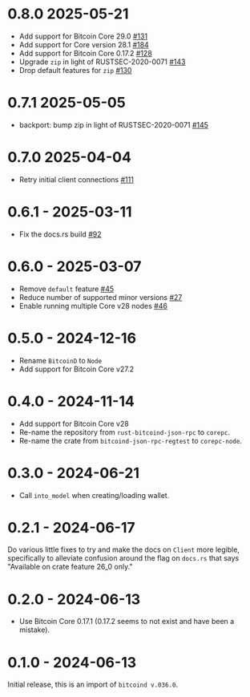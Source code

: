 # 0.8.0 2025-05-21

- Add support for Bitcoin Core 29.0 [#131](https://github.com/rust-bitcoin/corepc/pull/131)
- Add support for Core version 28.1 [#184](https://github.com/rust-bitcoin/corepc/pull/184)
- Add support for Bitcoin Core 0.17.2 [#128](https://github.com/rust-bitcoin/corepc/pull/128)
- Upgrade `zip` in light of RUSTSEC-2020-0071 [#143](https://github.com/rust-bitcoin/corepc/pull/143)
- Drop default features for `zip` [#130](https://github.com/rust-bitcoin/corepc/pull/130)

# 0.7.1 2025-05-05

- backport: bump zip in light of RUSTSEC-2020-0071 [#145](https://github.com/rust-bitcoin/corepc/pull/145)

# 0.7.0 2025-04-04

- Retry initial client connections [#111](https://github.com/rust-bitcoin/corepc/pull/111)

# 0.6.1 - 2025-03-11

- Fix the docs.rs build [#92](https://github.com/rust-bitcoin/corepc/pull/92)

# 0.6.0 - 2025-03-07

- Remove `default` feature [#45](https://github.com/rust-bitcoin/corepc/pull/45)
- Reduce number of supported minor versions [#27](https://github.com/rust-bitcoin/corepc/pull/27)
- Enable running multiple Core v28 nodes [#46](https://github.com/rust-bitcoin/corepc/pull/46)

# 0.5.0 - 2024-12-16

- Rename `BitcoinD` to `Node`
- Add support for Bitcoin Core v27.2

# 0.4.0 - 2024-11-14

- Add support for Bitcoin Core v28
- Re-name the repository from `rust-bitcoind-json-rpc` to `corepc`.
- Re-name the crate from `bitcoind-json-rpc-regtest` to `corepc-node`.

# 0.3.0 - 2024-06-21

- Call `into_model` when creating/loading wallet.

# 0.2.1 - 2024-06-17

Do various little fixes to try and make the docs on `Client` more legible, specifically to alleviate
confusion around the flag on `docs.rs` that says "Available on crate feature 26_0 only."

# 0.2.0 - 2024-06-13

- Use Bitcoin Core 0.17.1 (0.17.2 seems to not exist and have been a mistake).

# 0.1.0 - 2024-06-13

Initial release, this is an import of `bitcoind v.036.0`.
